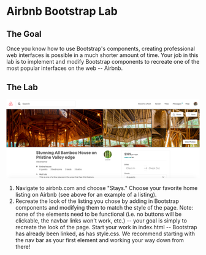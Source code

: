 # Airbnb Bootstrap Lab
## The Goal
Once you know how to use Bootstrap's components, creating professional web interfaces is possible in a much shorter amount of time. Your job in this lab is to implement and modify Bootstrap components to recreate one of the most popular interfaces on the web -- Airbnb. 
## The Lab
![sample_airbnb](Airbnb.png)
1. Navigate to airbnb.com and choose "Stays." Choose your favorite home listing on Airbnb (see above for an example of a listing).
2. Recreate the look of the listing you chose by adding in Bootstrap components and modifying them to match the style of the page. Note: none of the elements need to be functional (i.e. no buttons will be clickable, the navbar links won't work, etc.) -- your goal is simply to recreate the look of the page. Start your work in index.html -- Bootstrap has already been linked, as has style.css. We recommend starting with the nav bar as your first element and working your way down from there!
